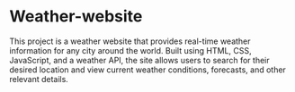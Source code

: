 # Weather-website
This project is a weather website that provides real-time weather information for any city around the world. Built using HTML, CSS, JavaScript, and a weather API, the site allows users to search for their desired location and view current weather conditions, forecasts, and other relevant details.
